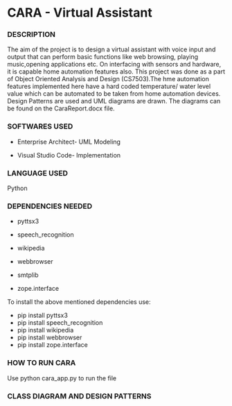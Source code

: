 # CARA - Virtual Assistant

### DESCRIPTION 

The aim of the project is to design a virtual assistant with voice input and output that can perform basic functions like web browsing, playing music,opening applications etc. On interfacing with sensors and hardware, it is capable home automation features also. This project was done as a part of Object Oriented Analysis and Design (CS7503).The hme automation features implemented here have a hard coded temperature/ water level value which can be automated to be taken from home automation devices. Design Patterns are used and UML diagrams are drawn. The diagrams can be found on the CaraReport.docx file.

### SOFTWARES USED

- Enterprise Architect- UML Modeling

- Visual Studio Code- Implementation

### LANGUAGE USED

Python

### DEPENDENCIES NEEDED

- pyttsx3 

- speech_recognition 

- wikipedia

- webbrowser

- smtplib

- zope.interface

To install the above mentioned dependencies use:

- pip install pyttsx3
- pip install speech_recognition
- pip install wikipedia
- pip install webbrowser
- pip install zope.interface

### HOW TO RUN CARA

Use python cara_app.py to run the file

### CLASS DIAGRAM AND DESIGN PATTERNS
